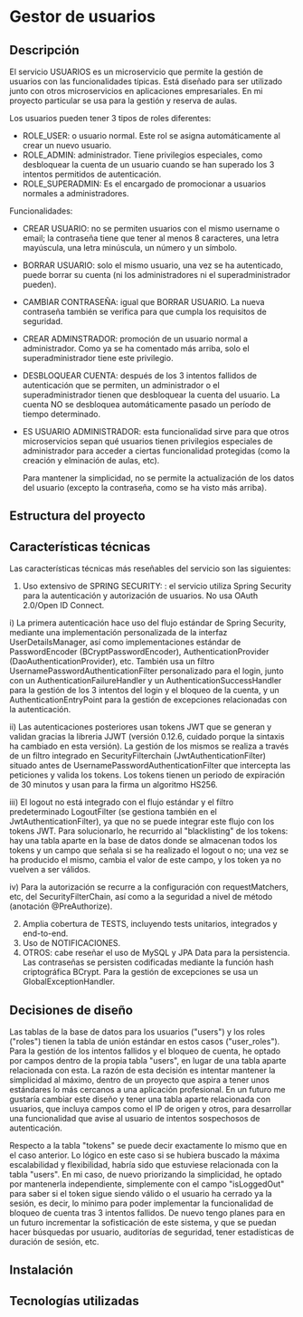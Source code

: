 # Gestor de usuarios

## Descripción
El servicio USUARIOS es un microservicio que permite la gestión de usuarios con las funcionalidades típicas. 
Está diseñado para ser utilizado junto con otros microservicios en aplicaciones empresariales. En mi proyecto particular se usa para la gestión y reserva de aulas.

Los usuarios pueden tener 3 tipos de roles diferentes:
- ROLE_USER: o usuario normal. Este rol se asigna automáticamente al crear un nuevo usuario.
- ROLE_ADMIN: administrador. Tiene privilegios especiales, como desbloquear la cuenta de un usuario cuando se han superado los 3 intentos permitidos de autenticación.
- ROLE_SUPERADMIN: Es el encargado de promocionar a usuarios normales a administradores.
  
Funcionalidades:
- CREAR USUARIO: no se permiten usuarios con el mismo username o email; la contraseña tiene que tener al menos 8 caracteres, una letra mayúscula, una letra minúscula,
  un número y un símbolo.
- BORRAR USUARIO: solo el mismo usuario, una vez se ha autenticado, puede borrar su cuenta (ni los administradores ni el superadministrador pueden).
- CAMBIAR CONTRASEÑA: igual que BORRAR USUARIO. La nueva contraseña también se verifica para que cumpla los requisitos de seguridad.
- CREAR ADMINSTRADOR: promoción de un usuario normal a administrador. Como ya se ha comentado más arriba, solo el superadministrador tiene este privilegio.
- DESBLOQUEAR CUENTA: después de los 3 intentos fallidos de autenticación que se permiten, un administrador o el superadministrador tienen que desbloquear la
  cuenta del usuario. La cuenta NO se desbloquea automáticamente pasado un período de tiempo determinado.
- ES USUARIO ADMINISTRADOR: esta funcionalidad sirve para que otros microservicios sepan qué usuarios tienen privilegios
  especiales de administrador para acceder a ciertas funcionalidad protegidas (como la creación y elminación de aulas, etc).

  Para mantener la simplicidad, no se permite la actualización de los datos del usuario (excepto la contraseña, como se ha visto más arriba).

## Estructura del proyecto

## Características técnicas 
Las características técnicas más reseñables del servicio son las siguientes:
1) Uso extensivo de SPRING SECURITY: : el servicio utiliza Spring Security para la autenticación y autorización de usuarios. No usa OAuth 2.0/Open ID Connect.
   
i) La primera autenticación hace uso del flujo estándar de Spring Security, mediante una implementación personalizada de la interfaz UserDetailsManager, así como implementaciones estándar de PasswordEncoder (BCryptPasswordEncoder), AuthenticationProvider (DaoAuthenticationProvider), etc. También usa un filtro UsernamePasswordAuthenticationFilter personalizado para el login, junto con un AuthenticationFailureHandler y un AuthenticationSuccessHandler para la gestión de los 3 intentos del login y el bloqueo de la cuenta, y un AuthenticationEntryPoint para la gestión de excepciones relacionadas con la autenticación.

ii) Las autenticaciones posteriores usan tokens JWT que se generan y validan gracias la libreria JJWT (versión 0.12.6, cuidado porque la sintaxis ha cambiado en esta versión). La gestión de los mismos se realiza a través de un filtro integrado en SecurityFilterchain (JwtAuthenticationFilter) situado antes de UsernamePasswordAuthenticationFilter que intercepta las peticiones y valida los tokens. Los tokens tienen un periodo de expiración de 30 minutos y usan para la firma un algoritmo HS256.

iii)  El logout no está integrado con el flujo estándar y el filtro predeterminado LogoutFilter (se gestiona también en el JwtAuthenticationFilter), ya que no se puede integrar este flujo con los tokens JWT. Para solucionarlo, he recurrido al "blacklisting" de los tokens: hay una tabla aparte en la base de datos donde se almacenan todos los tokens y un campo que señala si se ha realizado el logout o no; una vez se ha producido el mismo, cambia el valor de este campo, y los token ya no vuelven a ser válidos.

iv) Para la autorización se recurre a la configuración con requestMatchers, etc, del SecurityFilterChain, así como a la seguridad a nivel de método (anotación @PreAuthorize).
     
2) Amplia cobertura de TESTS, incluyendo tests unitarios, integrados y end-to-end.
3) Uso de NOTIFICACIONES.
4) OTROS: cabe reseñar el uso de MySQL y JPA Data para la persistencia. Las contraseñas se persisten codificadas mediante la función hash criptográfica BCrypt. Para la gestión de excepciones se usa un GlobalExceptionHandler.

## Decisiones de diseño
Las tablas de la base de datos para los usuarios ("users") y los roles ("roles") tienen la tabla de unión estándar en estos casos ("user_roles"). 
Para la gestión de los intentos fallidos y el bloqueo de cuenta, he optado por campos dentro de la propia tabla "users", en lugar de una tabla aparte relacionada con esta. La razón de esta decisión es intentar mantener la simplicidad al máximo, dentro de un proyecto que aspira a tener unos estándares lo más cercanos a una aplicación profesional. En un futuro me gustaría cambiar este diseño y tener una tabla aparte relacionada con usuarios, que incluya campos como el IP de origen y otros, para desarrollar una funcionalidad que avise al usuario de intentos sospechosos de autenticación.

Respecto a la tabla "tokens" se puede decir exactamente lo mismo que en el caso anterior. Lo lógico en este caso si se hubiera buscado la máxima escalabilidad y flexibilidad, habría sido que estuviese relacionada con la tabla "users". En mi caso, de nuevo priorizando la simplicidad, he optado por mantenerla independiente, simplemente con el campo "isLoggedOut" para saber si el token sigue siendo válido o el usuario ha cerrado ya la sesión, es decir, lo mínimo para poder implementar la funcionalidad de bloqueo de cuenta tras 3 intentos fallidos. De nuevo tengo planes para en un futuro incrementar la sofisticación de este sistema, y que se puedan hacer búsquedas por usuario, auditorías de seguridad, tener estadísticas de duración de sesión, etc.

## Instalación

## Tecnologías utilizadas

